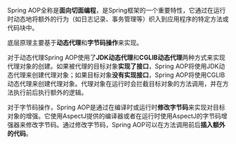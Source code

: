 Spring AOP全称是**面向切面编程**，是Spring框架的一个重要特性，它通过在运行时动态地将额外的行为（如日志记录、事务管理等）织入到应用程序的特定方法或代码块中。

底层原理主要基于**动态代理**和**字节码操作**来实现。

对于动态代理Spring AOP使用了**JDK动态代理**和**CGLIB动态代理**两种方式来实现代理对象的创建。如果被代理的目标对象**实现了接口**，Spring AOP将使用JDK动态代理来创建代理对象；如果目标对象**没有实现接口**，Spring AOP将使用CGLIB动态代理来创建代理对象。代理对象在运行时会拦截目标对象的方法调用，并在方法执行前后执行额外的逻辑。

对于字节码操作，Spring AOP是通过在编译时或运行时**修改字节码**来实现对目标对象的增强。它使用AspectJ提供的编译器或者在运行时使用AspectJ的字节码增强器来修改字节码。通过修改字节码，Spring AOP可以在方法调用前后**插入额外的代码**。


